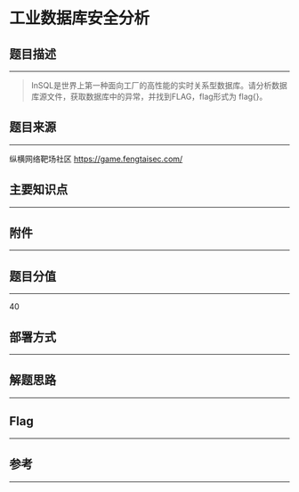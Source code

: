 # 工业数据库安全分析

## 题目描述
---
> InSQL是世界上第一种面向工厂的高性能的实时关系型数据库。请分析数据库源文件，获取数据库中的异常，并找到FLAG，flag形式为 flag{}。

## 题目来源
---
纵横网络靶场社区 https://game.fengtaisec.com/

## 主要知识点
---


## 附件
---


## 题目分值
---
40

## 部署方式
---


## 解题思路
---


## Flag
---


## 参考
---
